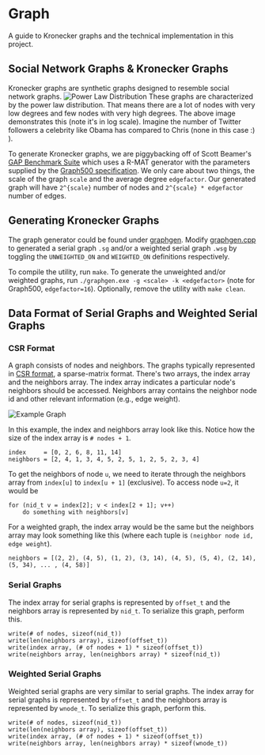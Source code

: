 # Graph
A guide to Kronecker graphs and the technical implementation in this project.

## Social Network Graphs & Kronecker Graphs
Kronecker graphs are synthetic graphs designed to resemble social network graphs. 
![Power Law Distribution](https://mathinsight.org/media/image/image/power_law_degree_distribution_scatter.png)
These graphs are characterized by the power law distribution. That means there are a lot of nodes with very low degrees and few nodes with very high degrees. The above image demonstrates this (note it's in log scale). Imagine the number of Twitter followers a celebrity like Obama has compared to Chris (none in this case :) ).

To generate Kronecker graphs, we are piggybacking off of Scott Beamer's [GAP Benchmark Suite](https://github.com/sbeamer/gapbs/) which uses a R-MAT generator with the parameters supplied by the [Graph500 specification](https://graph500.org/?page_id=12). We only care about two things, the scale of the graph `scale` and the average degree `edgefactor`. Our generated graph will have `2^{scale}` number of nodes and `2^{scale} * edgefactor` number of edges. 

## Generating Kronecker Graphs
The graph generator could be found under [graphgen](https://github.com/chrisliu/hetero-compute/tree/master/util/graphgen). Modify [graphgen.cpp](https://github.com/chrisliu/hetero-compute/blob/master/util/graphgen/graphgen.cpp) to generated a serial graph `.sg` and/or a weighted serial graph `.wsg` by toggling the `UNWEIGHTED_ON` and `WEIGHTED_ON` definitions respectively.

To compile the utility, run `make`.  To generate the unweighted and/or weighted graphs, run `./graphgen.exe -g <scale> -k <edgefactor>` (note for Graph500, `edgefactor=16`). Optionally, remove the utility with `make clean`.

## Data Format of Serial Graphs and Weighted Serial Graphs

### CSR Format
A graph consists of nodes and neighbors. The graphs typically represented in [CSR format](https://en.wikipedia.org/wiki/Sparse_matrix), a sparse-matrix format. There's two arrays, the index array and the neighbors array. The index array indicates a particular node's neighbors should be accessed. Neighbors array contains the neighbor node id and other relevant information (e.g., edge weight).

![Example Graph](https://web.cecs.pdx.edu/~sheard/course/Cs163/Graphics/graph6.png)

In this example, the index and neighbors array look like this. Notice how the size of the index array is `# nodes + 1`.

```
index     = [0, 2, 6, 8, 11, 14]
neighbors = [2, 4, 1, 3, 4, 5, 2, 5, 1, 2, 5, 2, 3, 4]
```

To get the neighbors of node `u`, we need to iterate through the neighbors array from `index[u]` to `index[u + 1]` (exclusive). To access  node `u=2`, it would be 

```
for (nid_t v = index[2]; v < index[2 + 1]; v++)
    do something with neighbors[v]
```

For a weighted graph, the index array would be the same but the neighbors array may look something like this (where each tuple is `(neighbor node id, edge weight`).

```
neighbors = [(2, 2), (4, 5), (1, 2), (3, 14), (4, 5), (5, 4), (2, 14), (5, 34), ... , (4, 58)]
```

### Serial Graphs
The index array for serial graphs is represented by `offset_t` and the neighbors array is represented by `nid_t`. To serialize this graph, perform this.

```
write(# of nodes, sizeof(nid_t))
write(len(neighbors array), sizeof(offset_t))
write(index array, (# of nodes + 1) * sizeof(offset_t))
write(neighbors array, len(neighbors array) * sizeof(nid_t))
```

### Weighted Serial Graphs
Weighted serial graphs are very similar to serial graphs. The index array for serial graphs is represented by `offset_t` and the neighbors array is represented by `wnode_t`. To serialize this graph, perform this.

```
write(# of nodes, sizeof(nid_t))
write(len(neighbors array), sizeof(offset_t))
write(index array, (# of nodes + 1) * sizeof(offset_t))
write(neighbors array, len(neighbors array) * sizeof(wnode_t))
```
